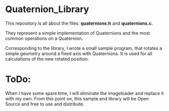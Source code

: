 # Quaternion_Library

This repository is all about the files: **quaternions.h** and **quaternions.c**.

They represent a simple implementation of Quaternions and the most common operations on a Quaternion.

Corresponding to the library, I wrote a small sample program, that rotates a simple geometry around a fixed axis
with Quaternions. It is used for all calculations of the new rotated position.

# ToDo:

When I have some spare time, I will eliminate the imageloader and replace it with my own.
From this point on, this sample and library will be Open Source and free to use and distribute.
